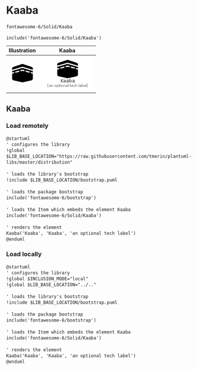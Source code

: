 # Kaaba


```text
fontawesome-6/Solid/Kaaba
```

```text
include('fontawesome-6/Solid/Kaaba')
```



| Illustration | Kaaba |
| :---: | :---: |
| ![illustration for Illustration](../../fontawesome-6/Solid/Kaaba.png) | ![illustration for Kaaba](../../fontawesome-6/Solid/Kaaba.Local.png) |




## Kaaba

### Load remotely
```plantuml
@startuml
' configures the library
!global $LIB_BASE_LOCATION="https://raw.githubusercontent.com/tmorin/plantuml-libs/master/distribution"

' loads the library's bootstrap
!include $LIB_BASE_LOCATION/bootstrap.puml

' loads the package bootstrap
include('fontawesome-6/bootstrap')

' loads the Item which embeds the element Kaaba
include('fontawesome-6/Solid/Kaaba')

' renders the element
Kaaba('Kaaba', 'Kaaba', 'an optional tech label')
@enduml
```

### Load locally
```plantuml
@startuml
' configures the library
!global $INCLUSION_MODE="local"
!global $LIB_BASE_LOCATION="../.."

' loads the library's bootstrap
!include $LIB_BASE_LOCATION/bootstrap.puml

' loads the package bootstrap
include('fontawesome-6/bootstrap')

' loads the Item which embeds the element Kaaba
include('fontawesome-6/Solid/Kaaba')

' renders the element
Kaaba('Kaaba', 'Kaaba', 'an optional tech label')
@enduml
```

